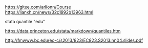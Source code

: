 https://gitee.com/arlionn/Course
https://lianxh.cn/news/32c1992b13963.html

stata quantile "edu"

https://data.princeton.edu/stata/markdown/quantiles.htm

http://fmwww.bc.edu/ec-c/s2013/823/EC823.S2013.nn04.slides.pdf

